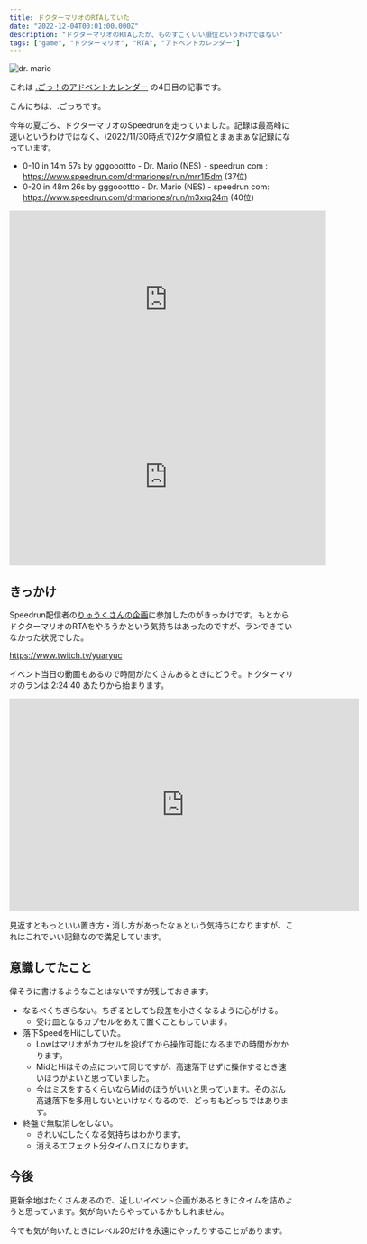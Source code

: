 ```yaml
---
title: ドクターマリオのRTAしていた
date: "2022-12-04T00:01:00.000Z"
description: "ドクターマリオのRTAしたが、ものすごくいい順位というわけではない"
tags: ["game", "ドクターマリオ", "RTA", "アドベントカレンダー"]
---
```


![dr. mario](/assets/images/posts/20221204-dr-mario-speedrun/logo.gif)

これは [.ごっ！のアドベントカレンダー](https://adventar.org/calendars/8199) の4日目の記事です。

こんにちは、.ごっちです。

今年の夏ごろ、ドクターマリオのSpeedrunを走っていました。記録は最高峰に速いというわけではなく、(2022/11/30時点で)2ケタ順位とまぁまぁな記録になっています。

- 0-10 in 14m 57s by gggooottto - Dr. Mario (NES) - speedrun com : https://www.speedrun.com/drmariones/run/mrr1l5dm (37位)
- 0-20 in 48m 26s by gggooottto - Dr. Mario (NES) - speedrun com: https://www.speedrun.com/drmariones/run/m3xrq24m (40位)

<iframe width="560" height="315" src="https://www.youtube.com/embed/oGTj2MBtXd8" title="YouTube video player" frameborder="0" allow="accelerometer; autoplay; clipboard-write; encrypted-media; gyroscope; picture-in-picture" allowfullscreen></iframe>

<iframe width="560" height="315" src="https://www.youtube.com/embed/tjzBe6NERiA" title="YouTube video player" frameborder="0" allow="accelerometer; autoplay; clipboard-write; encrypted-media; gyroscope; picture-in-picture" allowfullscreen></iframe>

## きっかけ

Speedrun配信者の[りゅうくさんの企画](https://twitter.com/YuaRyuc/status/1561005243265351681?s=20&t=1RDozqM7Q3BQLNc95OuAwQ)に参加したのがきっかけです。もとからドクターマリオのRTAをやろうかという気持ちはあったのですが、ランできていなかった状況でした。

https://www.twitch.tv/yuaryuc

イベント当日の動画もあるので時間がたくさんあるときにどうぞ。ドクターマリオのランは 2:24:40 あたりから始まります。

<iframe src="https://player.twitch.tv/?video=1575051263&parent=yutagoto.github.io&autoplay=false" frameborder="0" allowfullscreen="true" scrolling="no" height="378" width="620"></iframe>

見返すともっといい置き方・消し方があったなぁという気持ちになりますが、これはこれでいい記録なので満足しています。

## 意識してたこと

偉そうに書けるようなことはないですが残しておきます。

- なるべくちぎらない。ちぎるとしても段差を小さくなるように心がける。
  - 受け皿となるカプセルをあえて置くこともしています。
- 落下SpeedをHiにしていた。
    - Lowはマリオがカプセルを投げてから操作可能になるまでの時間がかかります。
    - MidとHiはその点について同じですが、高速落下せずに操作するとき速いほうがよいと思っていました。
    - 今はミスをするくらいならMidのほうがいいと思っています。そのぶん高速落下を多用しないといけなくなるので、どっちもどっちではあります。
- 終盤で無駄消しをしない。
    - きれいにしたくなる気持ちはわかります。
    - 消えるエフェクト分タイムロスになります。

## 今後

更新余地はたくさんあるので、近しいイベント企画があるときにタイムを詰めようと思っています。気が向いたらやっているかもしれません。

今でも気が向いたときにレベル20だけを永遠にやったりすることがあります。
